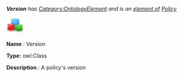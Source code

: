 ___Version__ 
 has
 [Category:OntologyElement](../../Category/OntologyElement "Category:OntologyElement") 
 and is an
 [element of](../../Property/ElementOf "Property:ElementOf") 
[Policy](../../Submissions/Policy "Submissions:Policy")_




  





[![Class](../images/thumb/2/27/Class.gif/45px-Class.gif)](../../Image/Class.gif "Class")


__Name__ 
 : Version
 



__Type:__ 
 owl:Class
 



__Description__ 
 : A policy's version